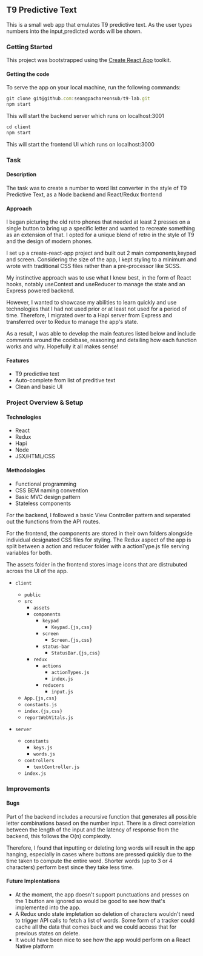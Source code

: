 ## T9 Predictive Text

This is a small web app that emulates T9 predictive text. As the user types numbers into the input,predicted words will be shown.

### Getting Started

This project was bootstrapped using the [Create React App](https://github.com/facebook/create-react-app) toolkit.

#### Getting the code

To serve the app on your local machine, run the following commands:

```js
git clone git@github.com:seangpachareonsub/t9-lab.git
npm start
```

This will start the backend server which runs on localhost:3001

```js
cd client
npm start
```

This will start the frontend UI which runs on localhost:3000


### Task

#### Description

The task was to create a number to word list converter in the style of T9 Predictive Text, as a Node backend and React/Redux frontend

#### Approach

I began picturing the old retro phones that needed at least 2 presses on a single button to bring up a specific letter and wanted to recreate something as an extension of that. I opted for a unique blend of retro in the style of T9 and the design of modern phones.

I set up a create-react-app project and built out 2 main components,keypad and screen. Considering the size of the app, I kept styling to a minimum and wrote with traditional CSS files rather than a pre-processor like SCSS. 

My instinctive approach was to use what I knew best, in the form of React hooks, notably useContext and useReducer to manage the state and an Express powered backend.

However, I wanted to showcase my abilities to learn quickly and use technologies that I had not used prior or at least not used for a period of time. Therefore, I migrated over to a Hapi server from Express and transferred over to Redux to manage the app's state.

As a result, I was able to develop the main features listed below and include comments around the codebase, reasoning and detailing how each function works and why. Hopefully it all makes sense!

#### Features

- T9 predictive text
- Auto-complete from list of preditive text
- Clean and basic UI

### Project Overview & Setup

#### Technologies

- React
- Redux
- Hapi
- Node
- JSX/HTML/CSS

#### Methodologies

- Functional programming
- CSS BEM naming convention
- Basic MVC design pattern
- Stateless components


For the backend, I followed a basic View Controller pattern and seperated out the functions from the API routes.

For the frontend, the components are stored in their own folders alongside individual designated CSS files for styling. The Redux aspect of the app is split between a action and reducer folder with a actionType.js file serving variables for both.

The assets folder in the frontend stores image icons that are distrubuted across the UI of the app.

- `client`
  - `public`
  - `src`
    - `assets`
    - `components`
      - `keypad`
        - `Keypad.{js,css}`
      - `screen`
        - `Screen.{js,css}`
      - `status-bar`
        - `StatusBar.{js,css}`
    - `redux`
      - `actions`
        - `actionTypes.js`
        - `index.js`
      - `reducers`
        - `input.js`
  - `App.{js,css}`
  - `constants.js`
  - `index.{js,css}`
  - `reportWebVitals.js`

- `server`
  - `constants`
    - `keys.js`
    - `words.js`
  - `controllers`
    - `textController.js`
  - `index.js`

### Improvements

#### Bugs

Part of the backend includes a recursive function that generates all possible letter combinations based on the number input. There is a direct correlation between the length of the input and the latency of response from the backend, this follows the O(n) complexity. 

Therefore, I found that inputting or deleting long words will result in the app hanging, especially in cases where buttons are pressed quickly due to the time taken to compute the entire word. Shorter words (up to 3 or 4 characters) perform best since they take less time.


#### Future Implentations

- At the moment, the app doesn't support punctuations and presses on the 1 button are ignored so would be good to see how that's implemented into the app.
- A Redux undo state impletation so deletion of characters wouldn't need to trigger API calls to fetch a list of words. Some form of a tracker could cache all the data that comes back and we could access that for previous states on delete. 
- It would have been nice to see how the app would perform on a React Native platform 
